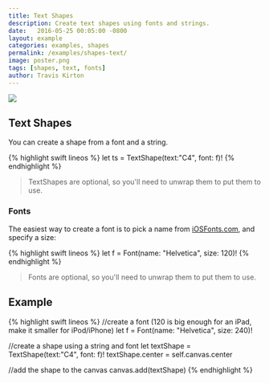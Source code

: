 ```yaml
---
title: Text Shapes
description: Create text shapes using fonts and strings.
date:   2016-05-25 00:05:00 -0800
layout: example
categories: examples, shapes
permalink: /examples/shapes-text/
image: poster.png
tags: [shapes, text, fonts]
author: Travis Kirton
---
```

![](text.png)

## Text Shapes
You can create a shape from a font and a string.

{% highlight swift lineos %}
let ts = TextShape(text:"C4", font: f)!
{% endhighlight %}

> TextShapes are optional, so you'll need to unwrap them to put them to use.

### Fonts
The easiest way to create a font is to pick a name from [iOSFonts.com](http://www.iosfonts.com), and specify a size:

{% highlight swift lineos %}
let f = Font(name: "Helvetica", size: 120)!
{% endhighlight %}

> Fonts are optional, so you'll need to unwrap them to put them to use.

## Example
{% highlight swift lineos %}
//create a font (120 is big enough for an iPad, make it smaller for iPod/iPhone)
let f = Font(name: "Helvetica", size: 240)!

//create a shape using a string and font
let textShape = TextShape(text:"C4", font: f)!
textShape.center = self.canvas.center

//add the shape to the canvas
canvas.add(textShape)
{% endhighlight %}
